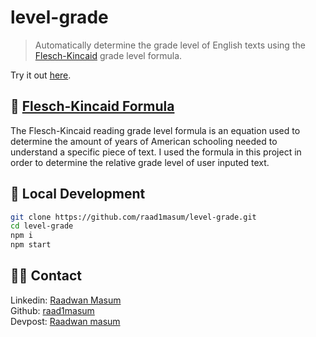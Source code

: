 # level-grade
> Automatically determine the grade level of English texts using the [Flesch-Kincaid](https://en.wikipedia.org/wiki/Flesch%E2%80%93Kincaid_readability_tests) grade level formula.

Try it out [here](https://level-grade.raadwan.com/).

## 🧮 [Flesch-Kincaid Formula](https://en.wikipedia.org/wiki/Flesch%E2%80%93Kincaid_readability_tests)

The Flesch-Kincaid reading grade level formula is an equation used to determine the amount of years of American schooling needed to understand a specific piece of text. I used the formula in this project in order to determine the relative grade level of user inputed text.

## 🚀 Local Development
```sh
git clone https://github.com/raad1masum/level-grade.git
cd level-grade
npm i
npm start
```

## 👨‍💻 Contact

Linkedin: [Raadwan Masum](https://www.linkedin.com/in/raadwan-masum-9147bb1a5)
<br>
Github: [raad1masum](https://github.com/raad1masum)
<br>
Devpost: [Raadwan masum](https://devpost.com/raad1masum)
